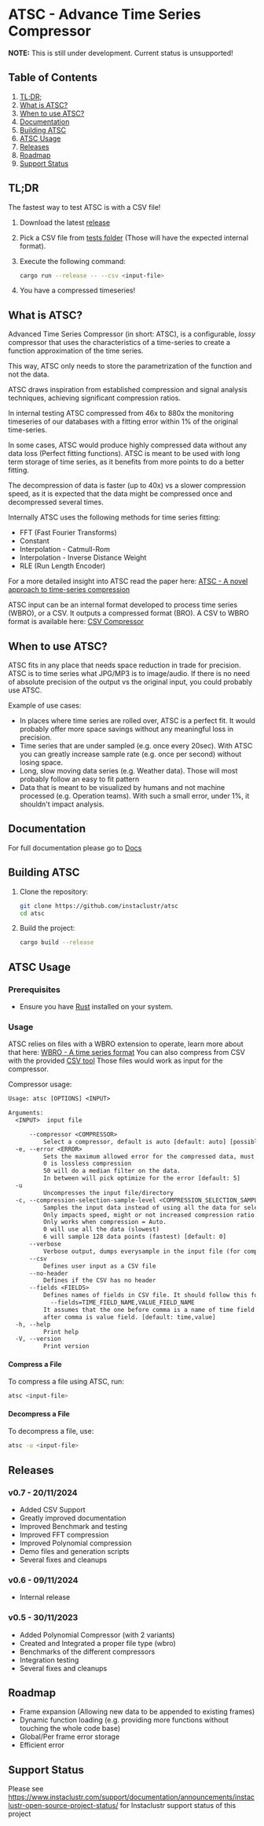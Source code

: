 # ATSC - Advance Time Series Compressor

**NOTE:** This is still under development. Current status is unsupported!

## Table of Contents

1. [TL;DR;](#tldr)
2. [What is ATSC?](#what-is-atsc)
3. [When to use ATSC?](#when-to-use-atsc)
4. [Documentation](#documentation)
5. [Building ATSC](#building-atsc)
6. [ATSC Usage](#atsc-usage)
7. [Releases](#releases)
8. [Roadmap](#roadmap)
9. [Support Status](#support-status)

## TL;DR

The fastest way to test ATSC is with a CSV file!

1. Download the latest [release](https://github.com/instaclustr/atsc/releases)
2. Pick a CSV file from [tests folder](https://github.com/instaclustr/atsc/tree/main/atsc/tests/csv) (Those will have the expected internal format).  
3. Execute the following command:

    ```bash
    cargo run --release -- --csv <input-file>
    ```

4. You have a compressed timeseries!

## What is ATSC?

Advanced Time Series Compressor (in short: ATSC), is a configurable, *lossy* compressor that uses the characteristics of a time-series to create a function approximation of the time series.

This way, ATSC only needs to store the parametrization of the function and not the data.

ATSC draws inspiration from established compression and signal analysis techniques, achieving significant compression ratios.

In internal testing ATSC compressed from 46x to 880x the monitoring timeseries of our databases with a fitting error within 1% of the original time-series.

In some cases, ATSC would produce highly compressed data without any data loss (Perfect fitting functions).
ATSC is meant to be used with long term storage of time series, as it benefits from more points to do a better fitting.

The decompression of data is faster (up to 40x) vs a slower compression speed, as it is expected that the data might be compressed once and decompressed several times.

Internally ATSC uses the following methods for time series fitting:

* FFT (Fast Fourier Transforms)
* Constant
* Interpolation - Catmull-Rom
* Interpolation - Inverse Distance Weight
* RLE (Run Length Encoder)

For a more detailed insight into ATSC read the paper here: [ATSC - A novel approach to time-series compression](https://github.com/instaclustr/atsc/tree/main/paper/ATCS-AdvancedTimeSeriesCompressor.pdf)

ATSC input can be an internal format developed to process time series (WBRO), or a CSV. It outputs a compressed format (BRO). A CSV to WBRO format is available here: [CSV Compressor](https://github.com/instaclustr/atsc/tree/main/csv-compressor)

## When to use ATSC?

ATSC fits in any place that needs space reduction in trade for precision.
ATSC is to time series what JPG/MP3 is to image/audio.
If there is no need of absolute precision of the output vs the original input, you could probably use ATSC.

Example of use cases:

* In places where time series are rolled over, ATSC is a perfect fit. It would probably offer more space savings without any meaningful loss in precision.
* Time series that are under sampled (e.g. once every 20sec). With ATSC you can greatly increase sample rate (e.g. once per second) without losing space.
* Long, slow moving data series (e.g. Weather data). Those will most probably follow an easy to fit pattern
* Data that is meant to be visualized by humans and not machine processed (e.g. Operation teams). With such a small error, under 1%, it shouldn't impact analysis.

## Documentation

For full documentation please go to [Docs](https://github.com/instaclustr/atsc/tree/main/docs)

## Building ATSC

1. Clone the repository:

   ```bash
   git clone https://github.com/instaclustr/atsc
   cd atsc
   ```

2. Build the project:

   ```bash
   cargo build --release
   ```

## ATSC Usage

### Prerequisites

* Ensure you have [Rust](https://www.rust-lang.org/tools/install) installed on your system.

### Usage

ATSC relies on files with a WBRO extension to operate, learn more about that here: [WBRO - A time series format](https://github.com/instaclustr/atsc/tree/main/wavbrro)
You can also compress from CSV with the provided [CSV tool](https://github.com/instaclustr/atsc/tree/main/csv-compressor)
Those files would work as input for the compressor.

Compressor usage:

```txt
Usage: atsc [OPTIONS] <INPUT>

Arguments:
  <INPUT>  input file

      --compressor <COMPRESSOR>
          Select a compressor, default is auto [default: auto] [possible values: auto, noop, fft, constant, polynomial, idw]
  -e, --error <ERROR>
          Sets the maximum allowed error for the compressed data, must be between 0 and 50. Default is 5 (5%).
          0 is lossless compression
          50 will do a median filter on the data.
          In between will pick optimize for the error [default: 5]
  -u
          Uncompresses the input file/directory
  -c, --compression-selection-sample-level <COMPRESSION_SELECTION_SAMPLE_LEVEL>
          Samples the input data instead of using all the data for selecting the optimal compressor.
          Only impacts speed, might or not increased compression ratio. For best results use 0 (default).
          Only works when compression = Auto.
          0 will use all the data (slowest)
          6 will sample 128 data points (fastest) [default: 0]
      --verbose
          Verbose output, dumps everysample in the input file (for compression) and in the ouput file (for decompression)
      --csv
          Defines user input as a CSV file
      --no-header
          Defines if the CSV has no header
      --fields <FIELDS>
          Defines names of fields in CSV file. It should follow this format:
            --fields=TIME_FIELD_NAME,VALUE_FIELD_NAME
          It assumes that the one before comma is a name of time field and the one
          after comma is value field. [default: time,value]
  -h, --help
          Print help
  -V, --version
          Print version
```

#### Compress a File

To compress a file using ATSC, run:

```bash
atsc <input-file>
```

#### Decompress a File

To decompress a file, use:

```bash
atsc -u <input-file>
```

## Releases

### v0.7 - 20/11/2024

* Added CSV Support
* Greatly improved documentation
* Improved Benchmark and testing
* Improved FFT compression
* Improved Polynomial compression
* Demo files and generation scripts
* Several fixes and cleanups

### v0.6 - 09/11/2024

* Internal release

### v0.5 - 30/11/2023

* Added Polynomial Compressor (with 2 variants)
* Created and Integrated a proper file type (wbro)
* Benchmarks of the different compressors
* Integration testing
* Several fixes and cleanups

## Roadmap

* Frame expansion (Allowing new data to be appended to existing frames)
* Dynamic function loading (e.g. providing more functions without touching the whole code base)
* Global/Per frame error storage
* Efficient error

## Support Status

Please see https://www.instaclustr.com/support/documentation/announcements/instaclustr-open-source-project-status/ for Instaclustr support status of this project